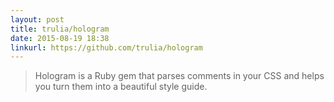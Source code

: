 ```yaml
---
layout: post
title: trulia/hologram
date: 2015-08-19 18:38
linkurl: https://github.com/trulia/hologram
---
```


> Hologram is a Ruby gem that parses comments in your CSS and helps you turn them into a beautiful style guide.

